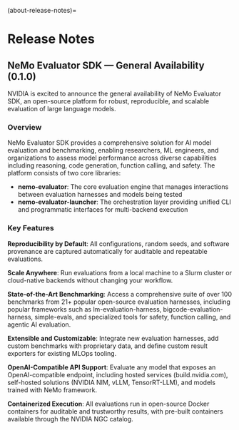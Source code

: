 (about-release-notes)=

# Release Notes

## NeMo Evaluator SDK — General Availability (0.1.0)

NVIDIA is excited to announce the general availability of NeMo Evaluator SDK, an open-source platform for robust, reproducible, and scalable evaluation of large language models.

### Overview

NeMo Evaluator SDK provides a comprehensive solution for AI model evaluation and benchmarking, enabling researchers, ML engineers, and organizations to assess model performance across diverse capabilities including reasoning, code generation, function calling, and safety. The platform consists of two core libraries:

- **nemo-evaluator**: The core evaluation engine that manages interactions between evaluation harnesses and models being tested
- **nemo-evaluator-launcher**: The orchestration layer providing unified CLI and programmatic interfaces for multi-backend execution

### Key Features

**Reproducibility by Default**: All configurations, random seeds, and software provenance are captured automatically for auditable and repeatable evaluations.

**Scale Anywhere**: Run evaluations from a local machine to a Slurm cluster or cloud-native backends without changing your workflow.

**State-of-the-Art Benchmarking**: Access a comprehensive suite of over 100 benchmarks from 21+ popular open-source evaluation harnesses, including popular frameworks such as lm-evaluation-harness, bigcode-evaluation-harness, simple-evals, and specialized tools for safety, function calling, and agentic AI evaluation.

**Extensible and Customizable**: Integrate new evaluation harnesses, add custom benchmarks with proprietary data, and define custom result exporters for existing MLOps tooling.

**OpenAI-Compatible API Support**: Evaluate any model that exposes an OpenAI-compatible endpoint, including hosted services (build.nvidia.com), self-hosted solutions (NVIDIA NIM, vLLM, TensorRT-LLM), and models trained with NeMo framework.

**Containerized Execution**: All evaluations run in open-source Docker containers for auditable and trustworthy results, with pre-built containers available through the NVIDIA NGC catalog.
